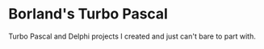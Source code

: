 Borland's Turbo Pascal
======================

Turbo Pascal and Delphi projects I created and just can't bare to part with.
